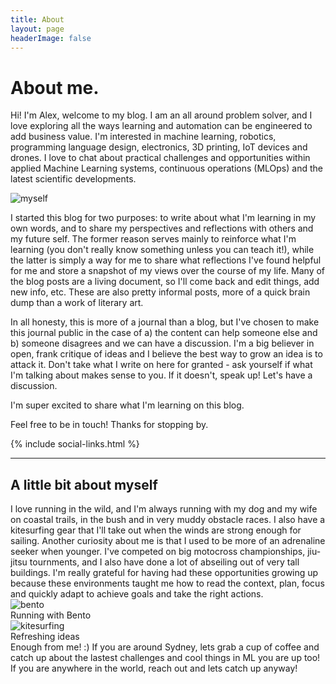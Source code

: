 ```yaml
---
title: About
layout: page
headerImage: false
---
```



<h1>About me.</h1>

<p>Hi! I'm Alex, welcome to my blog. I am an all around problem solver, and I love exploring all the ways learning and automation can be engineered to add business value. I'm interested in machine learning, robotics, programming language design, electronics, 3D printing, IoT devices and drones. I love to chat about practical challenges and opportunities within applied Machine Learning systems, continuous operations (MLOps) and the latest scientific developments.</p>

<div class="side-by-side">
    <div class="toleft">
        <img class="image" src="{{ site.url }}/assets/images/profile.png" alt="myself">
    </div>
    <div class="toright">
        <p>I started this blog for two purposes: to write about what I'm learning in my own words, and to share my perspectives and reflections with others and my future self. The former reason serves mainly to reinforce what I'm learning (you don't really know something unless you can teach it!), while the latter is simply a way for me to share what reflections I've found helpful for me and store a snapshot of my views over the course of my life. Many of the blog posts are a living document, so I'll come back and edit things, add new info, etc. These are also pretty informal posts, more of a quick brain dump than a work of literary art.</p>
    </div>
</div>
In all honesty, this is more of a journal than a blog, but I've chosen to make this journal public in the case of a) the content can help someone else and b) someone disagrees and we can have a discussion. I'm a big believer in open, frank critique of ideas and I believe the best way to grow an idea is to attack it. Don't take what I write on here for granted - ask yourself if what I'm talking about makes sense to you. If it doesn't, speak up! Let's have a discussion.

<p>I'm super excited to share what I'm learning on this blog.</p>
<p>Feel free to be in touch! Thanks for stopping by.</p>
{% include social-links.html %}

---

<h2>A little bit about myself</h2>


<div class="side-by-side">
    <div class="toleft">
    I love running in the wild, and I'm always running with my dog and my wife on coastal trails, in the bush and in very muddy obstacle races. I also have a kitesurfing gear that I'll take out when the winds are strong enough for sailing.
		Another curiosity about me is that I used to be more of an adrenaline seeker when younger. I've competed on big motocross championships, jiu-jitsu tournments, and I also have done a lot of abseiling out of very tall buildings. I'm really grateful for having had these opportunities growing up because these environments taught me how to read the context, plan, focus and quickly adapt to achieve goals and take the right actions.
    </div>
    <div class="toright">
		<img class="image" src="{{ site.url }}/assets/images/bento.jpeg" alt="bento">
		<figcaption class="caption">Running with Bento</figcaption>
    </div>
</div>
<div>
	<img class="image" src="{{ site.url }}/assets/images/kite.jpeg" alt="kitesurfing">
	<figcaption class="caption">Refreshing ideas</figcaption>
</div>

<div class="breaker"></div>
<span class="evidence">Enough from me! :) If you are around Sydney, lets grab a cup of coffee and catch up about the lastest challenges and cool things in ML you are up too! If you are anywhere in the world, reach out and lets catch up anyway!</span>
